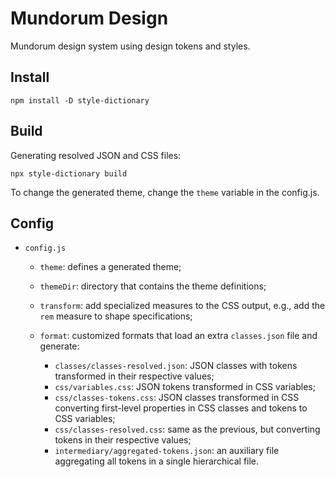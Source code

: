 # Mundorum Design

Mundorum design system using design tokens and styles.

## Install

~~~
npm install -D style-dictionary
~~~

## Build

Generating resolved JSON and CSS files:
~~~
npx style-dictionary build
~~~

To change the generated theme, change the `theme` variable in the config.js.

## Config

* `config.js`
  * `theme`: defines a generated theme;
  * `themeDir`: directory that contains the theme definitions;

  * `transform`: add specialized measures to the CSS output, e.g., add the `rem` measure to shape specifications;
  * `format`: customized formats that load an extra `classes.json` file and generate:
    * `classes/classes-resolved.json`: JSON classes with tokens transformed in their respective values;
    * `css/variables.css`: JSON tokens transformed in CSS variables;
    * `css/classes-tokens.css`: JSON classes transformed in CSS converting first-level properties in CSS classes and tokens to CSS variables;
    * `css/classes-resolved.css`: same as the previous, but converting tokens in their respective values;
    * `intermediary/aggregated-tokens.json`: an auxiliary file aggregating all tokens in a single hierarchical file.


